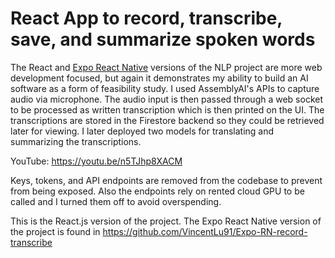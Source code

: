 # React App to record, transcribe, save, and summarize spoken words

The React and [Expo React Native](https://github.com/VincentLu91/Expo-RN-record-transcribe) versions of the NLP project are more web development focused, but again it demonstrates my ability to build an AI software as a form of feasibility study. I used AssemblyAI's APIs to capture audio via microphone. The audio input is then passed through a web socket to be processed as written transcription which is then printed on the UI. The transcriptions are stored in the Firestore backend so they could be retrieved later for viewing. I later deployed two models for translating and summarizing the transcriptions.

YouTube: https://youtu.be/n5TJhp8XACM

Keys, tokens, and API endpoints are removed from the codebase to prevent from being exposed. Also the endpoints rely on rented cloud GPU to be called and I turned them off to avoid overspending.

This is the React.js version of the project. The Expo React Native version of the project is found in
https://github.com/VincentLu91/Expo-RN-record-transcribe
